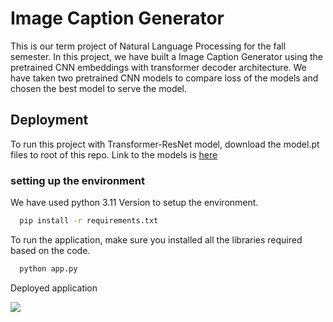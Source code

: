 
# Image Caption Generator

This is our term project of Natural Language Processing for the fall semester. In this project, we have built a Image Caption Generator using the pretrained CNN embeddings with transformer decoder architecture. We have taken two pretrained CNN models to compare loss of the models and chosen the best model to serve the model.


## Deployment

To run this project with Transformer-ResNet model, download the model.pt files to root of this repo. Link to the models is [here](https://drive.google.com/drive/folders/13RBbgC7KJu5f00cdSg1Q7q78vC38451q?usp=drive_link)

### setting up the environment

We have used python 3.11 Version to setup the environment.

```bash
  pip install -r requirements.txt
```
To run the application, make sure you installed all the libraries required based on the code.

```bash
  python app.py
```

Deployed application

![](https://github.com/prudhvirajboddu/ImageCaptionGenerator/blob/master/Deployment.gif)
